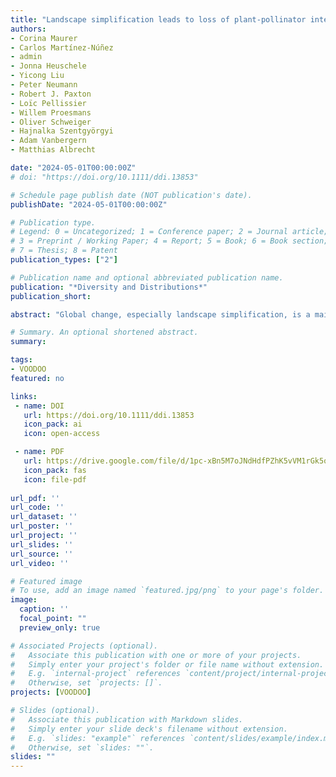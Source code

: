 ```yaml
---
title: "Landscape simplification leads to loss of plant-pollinator interaction diversity and flower visitation frequency despite buffering by abundant generalist pollinators" 
authors:
- Corina Maurer
- Carlos Martínez-Núñez
- admin
- Jonna Heuschele
- Yicong Liu
- Peter Neumann
- Robert J. Paxton
- Loïc Pellissier
- Willem Proesmans
- Oliver Schweiger
- Hajnalka Szentgyörgyi
- Adam Vanbergern
- Matthias Albrecht

date: "2024-05-01T00:00:00Z"
# doi: "https://doi.org/10.1111/ddi.13853"

# Schedule page publish date (NOT publication's date).
publishDate: "2024-05-01T00:00:00Z"

# Publication type.
# Legend: 0 = Uncategorized; 1 = Conference paper; 2 = Journal article;
# 3 = Preprint / Working Paper; 4 = Report; 5 = Book; 6 = Book section;
# 7 = Thesis; 8 = Patent
publication_types: ["2"]

# Publication name and optional abbreviated publication name.
publication: "*Diversity and Distributions*"
publication_short:

abstract: "Global change, especially landscape simplification, is a main driver of species loss that can alter ecological interaction networks, with potentially severe consequences to ecosystem functions. Therefore, understanding how landscape simplification affects the rate of loss of plant–pollinator interaction diversity (i.e., number of unique interactions) compared to species diversity alone, and the role of persisting abundant pollinators, is key to assess the consequences of landscape simplification on network stability and pollination services.We analysed 24 landscape-scale plant–pollinator networks from standardised transect walks along landscape simplification gradients in three countries. We compared the rates of species and interaction diversity loss along the landscape simplification gradient and then stepwise excluded the top 1%–20% most abundant pollinators from the data set to evaluate their effect on interaction diversity, network robustness to secondary loss of species, and flower visitation frequencies in simplified landscapes.Interaction diversity was not more vulnerable than species diversity to landscape simplification, with pollinator and interaction diversity showing similar rates of erosion with landscape simplification. We found that 20% of both species and interactions are lost with an increase of arable crop cover from 30% to 80% in a landscape. The decrease in interaction diversity was partially buffered by persistent abundant generalist pollinators in simplified landscapes, which were nested subsets of pollinator communities in complex landscapes, while plants showed a high turnover in interactions across landscapes. The top 5% most abundant pollinator species also contributed to network robustness against secondary species loss but could not prevent flowers from a loss of visits in simplified landscapes.Although persistent abundant pollinators buffered the decrease in interaction diversity in simplified landscapes and stabilised network robustness, flower visitation frequency was reduced, emphasising potentially severe consequences of further ongoing land-use change for pollination services."

# Summary. An optional shortened abstract.
summary: 

tags:
- VOODOO
featured: no

links:
 - name: DOI
   url: https://doi.org/10.1111/ddi.13853
   icon_pack: ai
   icon: open-access

 - name: PDF
   url: https://drive.google.com/file/d/1pc-xBn5M7oJNdHdfPZhK5vVM1rGk5oj0/view?usp=drive_link
   icon_pack: fas
   icon: file-pdf
   
url_pdf: ''
url_code: ''
url_dataset: ''
url_poster: ''
url_project: ''
url_slides: ''
url_source: ''
url_video: ''

# Featured image
# To use, add an image named `featured.jpg/png` to your page's folder. 
image:
  caption: ''
  focal_point: ""
  preview_only: true

# Associated Projects (optional).
#   Associate this publication with one or more of your projects.
#   Simply enter your project's folder or file name without extension.
#   E.g. `internal-project` references `content/project/internal-project/index.md`.
#   Otherwise, set `projects: []`.
projects: [VOODOO]

# Slides (optional).
#   Associate this publication with Markdown slides.
#   Simply enter your slide deck's filename without extension.
#   E.g. `slides: "example"` references `content/slides/example/index.md`.
#   Otherwise, set `slides: ""`.
slides: ""
---
```


